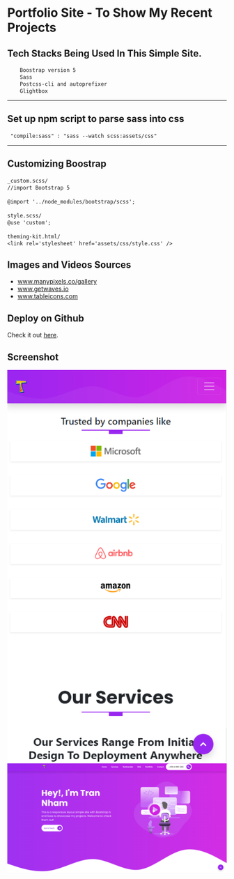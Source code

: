 # Portfolio Site - To Show My Recent Projects

## Tech Stacks Being Used In This Simple Site.

```
    Boostrap version 5
    Sass
    Postcss-cli and autoprefixer
    Glightbox

```

<hr />

## Set up npm script to parse sass into css

```
 "compile:sass" : "sass --watch scss:assets/css"
```

<hr />

## Customizing Boostrap

```
_custom.scss/
//import Bootstrap 5

@import '../node_modules/bootstrap/scss';

style.scss/
@use 'custom';

theming-kit.html/
<link rel='stylesheet' href='assets/css/style.css' />

```

## Images and Videos Sources

- www.manypixels.co/gallery
- www.getwaves.io
- www.tableicons.com

## Deploy on Github

Check it out [here](https://trannham.github.io/sass-bootstrap-portfolio/).

## Screenshot

![](images/screenshot1.png)
![](images/screenshot2.png)
